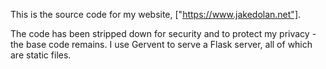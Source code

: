 This is the source code for my website, ["https://www.jakedolan.net"].

The code has been stripped down for security and to protect my privacy - the base code remains.
I use Gervent to serve a Flask server, all of which are static files.
